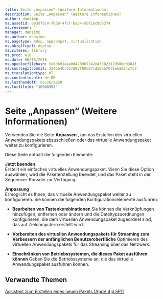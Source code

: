 ```yaml
---
title: Seite „Anpassen“ (Weitere Informationen)
description: Seite „Anpassen“ (Weitere Informationen)
author: dansimp
ms.assetid: 893df614-7058-4fcf-ba34-d0f16c856374
ms.reviewer: ''
manager: dansimp
ms.author: dansimp
ms.pagetype: mdop, appcompat, virtualization
ms.mktglfcycl: deploy
ms.sitesec: library
ms.prod: w10
ms.date: 06/16/2016
ms.openlocfilehash: 5c8db914aa0d420987342e47582317d50dd0304f
ms.sourcegitcommit: 354664bc527d93f80687cd2eba70d1eea024c7c3
ms.translationtype: MT
ms.contentlocale: de-DE
ms.lasthandoff: 06/26/2020
ms.locfileid: "10808953"
---
```

# Seite „Anpassen“ (Weitere Informationen)


Verwenden Sie die Seite **Anpassen** , um das Erstellen des virtuellen Anwendungspakets abzuschließen oder das virtuelle Anwendungspaket weiter zu konfigurieren.

Diese Seite enthält die folgenden Elemente:

<a href="" id="stop-now"></a>**Jetzt beenden**  
Erstellt ein einfaches virtuelles Anwendungspaket. Wenn Sie diese Option auswählen, wird die Paketerstellung beendet, und das Paket steht in der Sequencer-Konsole zur Verfügung.

<a href="" id="customize"></a>**Anpassung**  
Ermöglicht es Ihnen, das virtuelle Anwendungspaket weiter zu konfigurieren. Sie können die folgenden Konfigurationselemente ausführen:

-   **Bearbeiten von Tastenkombinationen** Sie können die Verknüpfungen hinzufügen, entfernen oder ändern und die Dateitypzuordnungen konfigurieren, die dem virtuellen Anwendungspaket zugeordnet sind, das auf Zielcomputern erstellt wird.

-   **Vorbereiten des virtuellen Anwendungspakets für Streaming zum Verbessern der anfänglichen Benutzeroberfläche** Optimieren des virtuellen Anwendungspakets für das Streaming über das Netzwerk.

-   **Einschränken von Betriebssystemen, die dieses Paket ausführen können** Geben Sie die Betriebssysteme an, die das virtuelle Anwendungspaket ausführen können.

## Verwandte Themen


[Assistent zum Erstellen eines neuen Pakets (AppV 4,6 SP1)](create-new-package-wizard---appv-46-sp1-.md)

 

 






